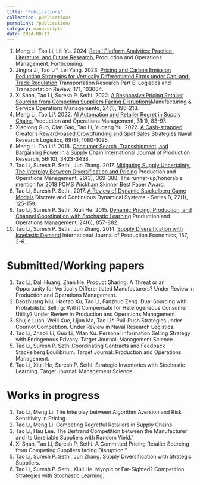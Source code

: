 ```yaml
---
title: "Publications"
collection: publications
permalink: /publication/
category: manuscripts
date: 2024-08-17
---
```

1. Meng Li, Tao Li, Lili Yu. 2024. <a href="http://example.com">Retail Platform Analytics: Practice, Literature, and Future Research.</a> Production and Operations Management. Forthcoming.
2. Jingna Ji, Tao Li*, Lei Yang. 2023. <a href="http://example.com">Pricing and Carbon Emission Reduction Strategies for Vertically
Differentiated Firms under Cap-and-Trade Regulation</a>  Transportation Research Part E: Logistics
and Transportation Review, 171, 103064.
3. Xi Shan, Tao Li, Suresh P. Sethi. 2022. <a href="http://example.com">A Responsive Pricing Retailer Sourcing from Competing
Suppliers Facing Disruptions</a>Manufacturing & Service Operations Managementd, 24(1), 196-213.
4. Meng Li, Tao Li*. 2022. <a href="http://example.com">AI Automation and Retailer Regret in Supply Chains</a> Production and
Operations Management, 31(1), 83-97.
5. Xiaolong Guo, Qian Gao, Tao Li, Yugang Yu. 2022. <a href="http://example.com">A Cash-strapped Creator’s Reward-based Crowdfunding and Spot Sales Strategies</a> Naval Research Logistics, 69(8), 1080-1095.
6. Meng Li, Tao Li*. 2018. <a href="http://example.com">Consumer Search, Transshipment, and Bargaining Power in a Supply Chain</a>
International Journal of Production Research, 56(10), 3423-3438.
7. Tao Li, Suresh P. Sethi, Jun Zhang. 2017. <a href="http://example.com">Mitigating Supply Uncertainty: The Interplay Between
Diversification and Pricing</a> Production and Operations Management, 26(3), 369-388.
The runner-up/honorable mention for 2018 POMS Wickham Skinner Best Paper Award.
8. Tao Li, Suresh P. Sethi. 2017. <a href="http://example.com">A Review of Dynamic Stackelberg Game Models</a> Discrete and
Continuous Dynamical Systems - Series B, 22(1), 125-159.
9. Tao Li, Suresh P. Sethi, Xiuli He. 2015. <a href="http://example.com">Dynamic Pricing, Production, and Channel Coordination with
Stochastic Learning</a> Production and Operations Management, 24(6), 857-882.
10. Tao Li, Suresh P. Sethi, Jun Zhang. 2014. <a href="http://example.com">Supply Diversification with Isoelastic Demand</a> International Journal of Production Economics, 157, 2-6.

Submitted/Working papers
======
1. Tao Li, Dali Huang, Zhen He. Product Sharing: A Threat or an Opportunity for Vertically Differentiated
Manufacturers? Under Review in Production and Operations Management.
2. Baozhuang Niu, Haotao Xu, Tao Li, Fanzhuo Zeng. Dual Sourcing with Probabilistic Selling: Will it
Compensate for Heterogeneous Consumer Utility? Under Review in Production and Operations Management.
3. Shujie Luan, Weili Xue, Lijun Ma, Tao Li*. Pull-Push Strategies under Cournot Competition. Under
Review in Naval Research Logistics.
4. Tao Li, Zhaoli Li, Guo Li, Yifan Xu. Personal Information Selling Strategy with Endogenous Privacy.
Target Journal: Management Science.
5. Tao Li, Suresh P. Sethi.Coordinating Contracts and Feedback Stackelberg Equilibrium. Target Journal:
Production and Operations Management.
6. Tao Li, Xiuli He, Suresh P. Sethi. Strategic Inventories with Stochastic Learning. Target Journal:
Management Science.

Works in progress
======
1.  Tao Li, Meng Li. The Interplay between Algorithm Aversion and Risk Sensitivity in Pricing.
2. Tao Li, Meng Li. Competing Regretful Retailers in Supply Chains.
3. Tao Li, Hau Lee. The Bertrand Competition between the Manufacturer and Its Unreliable Suppliers
with Random Yield.”
4. Xi Shan, Tao Li, Suresh P. Sethi. A Committed Pricing Retailer Sourcing from Competing Suppliers
facing Disruption.”
5. Tao Li, Suresh P. Sethi, Jun Zhang. Supply Diversification with Strategic Suppliers.
6. Tao Li, Suresh P. Sethi, Xiuli He. Myopic or Far-Sighted? Competition Strategies with Stochastic
Learning.
